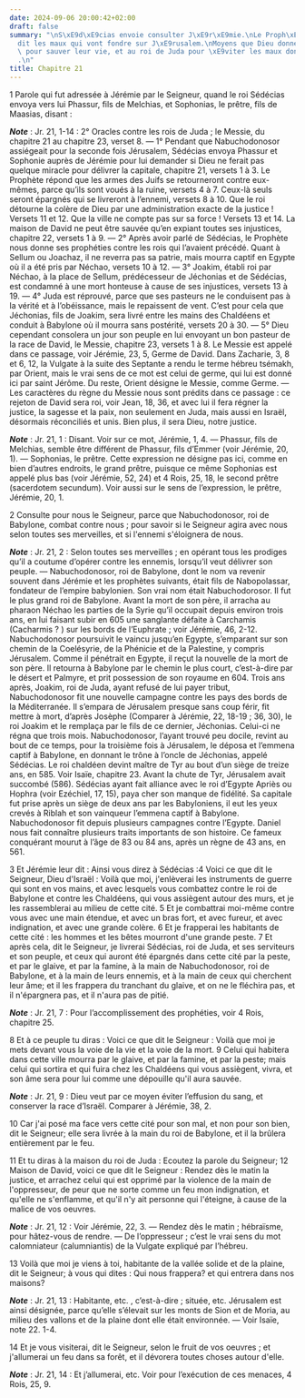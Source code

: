 ```yaml
---
date: 2024-09-06 20:00:42+02:00
draft: false
summary: "\nS\xE9d\xE9cias envoie consulter J\xE9r\xE9mie.\nLe Proph\xE8te lui pr\xE9\
  dit les maux qui vont fondre sur J\xE9rusalem.\nMoyens que Dieu donne \xE0 ses habitants\
  \ pour sauver leur vie, et au roi de Juda pour \xE9viter les maux dont il est menac\xE9\
  .\n"
title: Chapitre 21
---
```





1 Parole qui fut adressée à Jérémie par le Seigneur, quand le roi Sédécias envoya vers lui Phassur, fils de Melchias, et Sophonias, le prêtre, fils de Maasias, disant :

***Note*** :  Jr. 21, 1-14 : 2° Oracles contre les rois de Juda ; le Messie, du chapitre 21 au chapitre 23, verset 8. ― 1° Pendant que Nabuchodonosor assiégeait pour la seconde fois Jérusalem, Sédécias envoya Phassur et Sophonie auprès de Jérémie pour lui demander si Dieu ne ferait pas quelque miracle pour délivrer la capitale, chapitre 21, versets 1 à 3. Le Prophète répond que les armes des Juifs se retourneront contre eux-mêmes, parce qu’ils sont voués à la ruine, versets 4 à 7. Ceux-là seuls seront épargnés qui se livreront à l’ennemi, versets 8 à 10. Que le roi détourne la colère de Dieu par une administration exacte de la justice ! Versets 11 et 12. Que la ville ne compte pas sur sa force ! Versets 13 et 14. La maison de David ne peut être sauvée qu’en expiant toutes ses injustices, chapitre 22, versets 1 à 9. ― 2° Après avoir parlé de Sédécias, le Prophète nous donne ses prophéties contre les rois qui l’avaient précédé. Quant à Sellum ou Joachaz, il ne reverra pas sa patrie, mais mourra captif en Egypte où il a
été pris par Néchao, versets 10 à 12. ― 3° Joakim, établi roi par Néchao, à la place de Sellum, prédécesseur de Jéchonias et de Sédécias, est condamné à une mort honteuse à cause de ses injustices, versets 13 à 19. ― 4° Juda est réprouvé, parce que ses pasteurs ne le conduisent pas à la vérité et à l’obéissance, mais le repaissent de vent. C’est pour cela que Jéchonias, fils de Joakim, sera livré entre les mains des Chaldéens et conduit à Babylone où il mourra sans postérité, versets 20 à 30. ― 5° Dieu cependant consolera un jour son peuple en lui envoyant un bon pasteur de la race de David, le Messie, chapitre 23, versets 1 à 8. Le Messie est appelé dans ce passage, voir Jérémie, 23, 5, Germe de David. Dans Zacharie, 3, 8 et 6, 12, la Vulgate à la suite des Septante a rendu le terme hébreu tsémakh, par Orient, mais le vrai sens de ce mot est celui de germe, qui lui est donné ici par saint Jérôme. Du reste, Orient désigne le Messie, comme Germe. ― Les caractères du règne du Messie nous sont prédits dans ce
passage : ce rejeton de David sera roi, voir Jean, 18, 36, et avec lui il fera régner la justice, la sagesse et la paix, non seulement en Juda, mais aussi en Israël, désormais réconciliés et unis. Bien plus, il sera Dieu, notre justice.

***Note*** :  Jr. 21, 1 : Disant. Voir sur ce mot, Jérémie, 1, 4. ― Phassur, fils de Melchias, semble être différent de Phassur, fils d’Emmer (voir Jérémie, 20, 1). ― Sophonias, le prêtre. Cette expression ne désigne pas ici, comme en bien d’autres endroits, le grand prêtre, puisque ce même Sophonias est appelé plus bas (voir Jérémie, 52, 24) et 4 Rois, 25, 18, le second prêtre (sacerdotem secundum). Voir aussi sur le sens de l’expression, le prêtre, Jérémie, 20, 1.

2 Consulte pour nous le Seigneur, parce que Nabuchodonosor, roi de Babylone, combat contre nous ; pour savoir si le Seigneur agira avec nous selon toutes ses merveilles, et si l'ennemi s'éloignera de nous.

***Note*** :  Jr. 21, 2 : Selon toutes ses merveilles ; en opérant tous les prodiges qu’il a coutume d’opérer contre les ennemis, lorsqu’il veut délivrer son peuple. ― Nabuchodonosor, roi de Babylone, dont le nom va revenir souvent dans Jérémie et les prophètes suivants, était fils de Nabopolassar, fondateur de l’empire babylonien. Son vrai nom était Nabuchodorosor. Il fut le plus grand roi de Babylone. Avant la mort de son père, il arracha au pharaon Néchao les parties de la Syrie qu’il occupait depuis environ trois ans, en lui faisant subir en 605 une sanglante défaite à Carchamis (Cacharmis ? ) sur les bords de l’Euphrate ; voir Jérémie, 46, 2-12. Nabuchodonosor poursuivit le vaincu jusqu’en Egypte, s’emparant sur son chemin de la Coelésyrie, de la Phénicie et de la Palestine, y compris Jérusalem. Comme il pénétrait en Egypte, il reçut la nouvelle de la mort de son père. Il retourna à Babylone par le chemin le plus court, c’est-à-dire par le désert et Palmyre, et prit possession de son royaume en 604. Trois ans
après, Joakim, roi de Juda, ayant refusé de lui payer tribut, Nabuchodonosor fit une nouvelle campagne contre les pays des bords de la Méditerranée. Il s’empara de Jérusalem presque sans coup férir, fit mettre à mort, d’après Josèphe (Comparer à Jérémie, 22, 18-19 ; 36, 30), le roi Joakim et le remplaça par le fils de ce dernier, Jéchonias. Celui-ci ne régna que trois mois. Nabuchodonosor, l’ayant trouvé peu docile, revint au bout de ce temps, pour la troisième fois à Jérusalem, le déposa et l’emmena captif à Babylone, en donnant le trône à l’oncle de Jéchonias, appelé Sédécias. Le roi chaldéen devint maître de Tyr au bout d’un siège de treize ans, en 585. Voir Isaïe, chapitre 23. Avant la chute de Tyr, Jérusalem avait succombé (586). Sédécias ayant fait alliance avec le roi d’Egypte Apriès ou Hophra (voir Ezéchiel, 17, 15), paya cher son manque de fidélité. Sa capitale fut prise après un siège de deux ans par les Babyloniens, il eut les yeux crevés à Riblah et son vainqueur l’emmena captif à Babylone.
Nabuchodonosor fit depuis plusieurs campagnes contre l’Egypte. Daniel nous fait connaître plusieurs traits importants de son histoire. Ce fameux conquérant mourut à l’âge de 83 ou 84 ans, après un règne de 43 ans, en 561.


3 Et Jérémie leur dit : Ainsi vous direz à Sédécias :4 Voici ce que dit le Seigneur, Dieu d'Israël : Voilà que moi, j'enlèverai les instruments de guerre qui sont en vos mains, et avec lesquels vous combattez contre le roi de Babylone et contre les Chaldéens, qui vous assiègent autour des murs, et je les rassemblerai au milieu de cette cité. 5 Et je combattrai moi-même contre vous avec une main étendue, et avec un bras fort, et avec fureur, et avec indignation, et avec une grande colère. 6 Et je frapperai les habitants de cette cité : les hommes et les bêtes mourront d'une grande peste. 7 Et après cela, dit le Seigneur, je livrerai Sédécias, roi de Juda, et ses serviteurs et son peuple, et ceux qui auront été épargnés dans cette cité par la peste, et par le glaive, et par la famine, à la main de Nabuchodonosor, roi de Babylone, et à la main de leurs ennemis, et à la main de ceux qui cherchent leur âme; et il les frappera du tranchant du glaive, et on ne le fléchira pas, et il n'épargnera pas, et il n'aura pas
de pitié.

***Note*** :  Jr. 21, 7 : Pour l’accomplissement des prophéties, voir 4 Rois, chapitre 25.


8 Et à ce peuple tu diras : Voici ce que dit le Seigneur : Voilà que moi je mets devant vous la voie de la vie et la voie de la mort. 9 Celui qui habitera dans cette ville mourra par le glaive, et par la famine, et par la peste; mais celui qui sortira et qui fuira chez les Chaldéens qui vous assiègent, vivra, et son âme sera pour lui comme une dépouille qu'il aura sauvée.

***Note*** :  Jr. 21, 9 : Dieu veut par ce moyen éviter l’effusion du sang, et conserver la race d’Israël. Comparer à Jérémie, 38, 2.

10 Car j'ai posé ma face vers cette cité pour son mal, et non pour son bien, dit le Seigneur; elle sera livrée à la main du roi de Babylone, et il la brûlera entièrement par le feu.


11 Et tu diras à la maison du roi de Juda : Ecoutez la parole du Seigneur; 12 Maison de David, voici ce que dit le Seigneur : Rendez dès le matin la justice, et arrachez celui qui est opprimé par la violence de la main de l'oppresseur, de peur que ne sorte comme un feu mon indignation, et qu'elle ne s'enflamme, et qu'il n'y ait personne qui l'éteigne, à cause de la malice de vos oeuvres.

***Note*** :  Jr. 21, 12 : Voir Jérémie, 22, 3. ― Rendez dès le matin ; hébraïsme, pour hâtez-vous de rendre. ― De l’oppresseur ; c’est le vrai sens du mot calomniateur (calumniantis) de la Vulgate expliqué par l’hébreu.


13 Voilà que moi je viens à toi, habitante de la vallée solide et de la plaine, dit le Seigneur; à vous qui dites : Qui nous frappera? et qui entrera dans nos maisons?

***Note*** :  Jr. 21, 13 : Habitante, etc. , c’est-à-dire ; située, etc. Jérusalem est ainsi désignée, parce qu’elle s’élevait sur les monts de Sion et de Moria, au milieu des vallons et de la plaine dont elle était environnée. ― Voir Isaïe, note 22. 1-4.

14 Et je vous visiterai, dit le Seigneur, selon le fruit de vos oeuvres ; et j'allumerai un feu dans sa forêt, et il dévorera toutes choses autour d'elle.

***Note*** :  Jr. 21, 14 : Et j’allumerai, etc. Voir pour l’exécution de ces menaces, 4 Rois, 25, 9.

